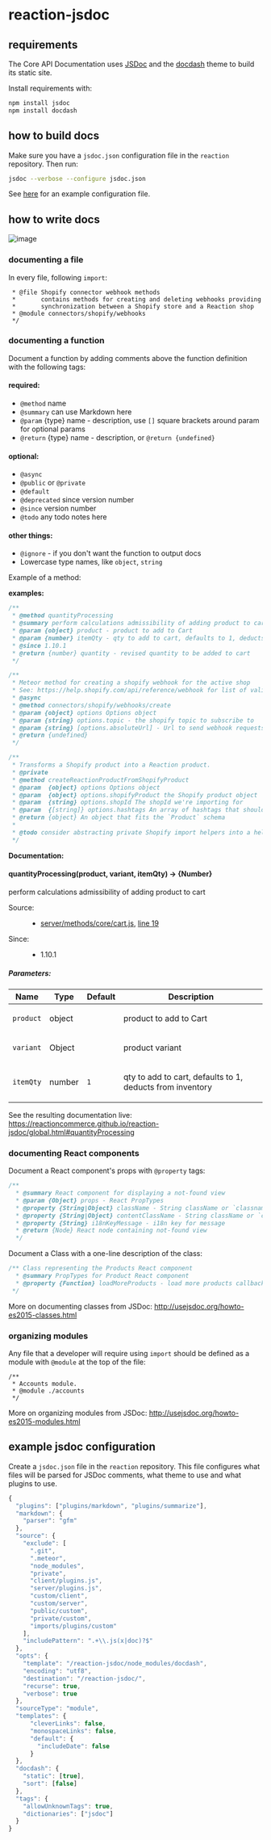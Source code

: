 # reaction-jsdoc

## requirements

The Core API Documentation uses [JSDoc](http://usejsdoc.org/) and the [docdash](https://github.com/clenemt/docdash) theme to build its static site.

Install requirements with:

```sh
npm install jsdoc
npm install docdash
```

## how to build docs

Make sure you have a `jsdoc.json` configuration file in the `reaction` repository. Then run:

```sh
jsdoc --verbose --configure jsdoc.json
```

See [here](#example-jsdoc-configuration) for an example configuration file.

## how to write docs

![image](https://user-images.githubusercontent.com/1203639/30391482-b94e7666-9876-11e7-9336-3a306825fb76.png)


### documenting a file

In every file, following `import`:

```/**
 * @file Shopify connector webhook methods
 *       contains methods for creating and deleting webhooks providing
 *       synchronization between a Shopify store and a Reaction shop
 * @module connectors/shopify/webhooks
 */
```

### documenting a function

Document a function by adding comments above the function definition with the following tags:

#### required:
- `@method` name
- `@summary` can use Markdown here
- `@param` {type} name - description, use `[]` square brackets around param for optional params
- `@return` {type} name - description, or `@return {undefined}` 

#### optional:
- `@async`
- `@public` or `@private`
- `@default`
- `@deprecated` since version number
- `@since` version number
- `@todo` any todo notes here

#### other things:
* `@ignore` - if you don't want the function to output docs
* Lowercase type names, like `object`, `string`

Example of a method:

**examples:**

```js
/**
 * @method quantityProcessing
 * @summary perform calculations admissibility of adding product to cart
 * @param {object} product - product to add to Cart
 * @param {number} itemQty - qty to add to cart, defaults to 1, deducts from inventory
 * @since 1.10.1
 * @return {number} quantity - revised quantity to be added to cart
 */
```

```js
/**
 * Meteor method for creating a shopify webhook for the active shop
 * See: https://help.shopify.com/api/reference/webhook for list of valid topics
 * @async
 * @method connectors/shopify/webhooks/create
 * @param {object} options Options object
 * @param {string} options.topic - the shopify topic to subscribe to
 * @param {string} [options.absoluteUrl] - Url to send webhook requests - should only be used in development mode
 * @return {undefined}
 */
```

```js
/**
 * Transforms a Shopify product into a Reaction product.
 * @private
 * @method createReactionProductFromShopifyProduct
 * @param  {object} options Options object 
 * @param  {object} options.shopifyProduct the Shopify product object
 * @param  {string} options.shopId The shopId we're importing for
 * @param  {[string]} options.hashtags An array of hashtags that should be attached to this product.
 * @return {object} An object that fits the `Product` schema
 *
 * @todo consider abstracting private Shopify import helpers into a helpers file
 */
```
 
**Documentation:**

<h4 class="name" id="quantityProcessing"><span class="type-signature"></span>quantityProcessing<span class="signature">(product, variant, itemQty)</span><span class="type-signature"> → {Number}</span></h4>

<p class="summary">perform calculations admissibility of adding product to cart</p>

<dl class="details">
  <dt class="tag-source">Source:</dt>
  <dd class="tag-source">
    <ul class="dummy">
      <li>
        <a href="server_methods_core_cart.js.html">server/methods/core/cart.js</a>, <a href="server_methods_core_cart.js.html#line19">line 19</a>
      </li>
    </ul>
  </dd>
  <dt class="tag-since">Since:</dt>
  <dd class="tag-since">
    <ul class="dummy">
      <li>1.10.1</li>
    </ul>
  </dd>  
</dl>

<h5>Parameters:</h5>

<table class="params">
  <thead>
    <tr>
      <th>Name</th>
      <th>Type</th>
      <th>Default</th>
      <th class="last">Description</th>
    </tr>
  </thead>
  <tbody>
    <tr>
      <td class="name"><code>product</code></td>
      <td class="type">
        <span class="param-type">object</span>
      </td>
      <td class="default"></td>
      <td class="description last"><p>product to add to Cart</p></td>
    </tr>
    <tr>
      <td class="name"><code>variant</code></td>
      <td class="type">
        <span class="param-type">Object</span>
      </td>
      <td class="default"></td>
      <td class="description last"><p>product variant</p></td>
    </tr>
    <tr>
      <td class="name"><code>itemQty</code></td>
      <td class="type">
        <span class="param-type">number</span>
      </td>
      <td class="default">
        <code>1</code>
      </td>
      <td class="description last"><p>qty to add to cart, defaults to 1, deducts from inventory</p></td>
    </tr>
  </tbody>
</table>

See the resulting documentation live: https://reactioncommerce.github.io/reaction-jsdoc/global.html#quantityProcessing

### documenting React components

Document a React component's props with `@property` tags:

```js
/**
  * @summary React component for displaying a not-found view
  * @param {Object} props - React PropTypes
  * @property {String|Object} className - String className or `classnames` compatible object for the base wrapper
  * @property {String|Object} contentClassName - String className or `classnames` compatible object for the content wrapper
  * @property {String} i18nKeyMessage - i18n key for message
  * @return {Node} React node containing not-found view
  */
 ```

Document a Class with a one-line description of the class:

```js
/** Class representing the Products React component
  * @summary PropTypes for Product React component
  * @property {Function} loadMoreProducts - load more products callback
 */
```

More on documenting classes from JSDoc: http://usejsdoc.org/howto-es2015-classes.html

### organizing modules

Any file that a developer will require using `import` should be defined as a module with `@module` at the top of the file:

```
/**
 * Accounts module.
 * @module ./accounts
 */
```

More on organizing modules from JSDoc: http://usejsdoc.org/howto-es2015-modules.html

## example jsdoc configuration

Create a `jsdoc.json` file in the `reaction` repository. This file configures what files will be parsed for JSDoc comments, what theme to use and what plugins to use.

```js
{
  "plugins": ["plugins/markdown", "plugins/summarize"],
  "markdown": {
    "parser": "gfm"
  },
  "source": {
    "exclude": [
      ".git",
      ".meteor",
      "node_modules",
      "private",
      "client/plugins.js",
      "server/plugins.js",
      "custom/client",
      "custom/server",
      "public/custom",
      "private/custom",
      "imports/plugins/custom"
    ],
    "includePattern": ".+\\.js(x|doc)?$"
  },
  "opts": {
    "template": "/reaction-jsdoc/node_modules/docdash",
    "encoding": "utf8",
    "destination": "/reaction-jsdoc/",
    "recurse": true,
    "verbose": true
  },
  "sourceType": "module",
  "templates": {
      "cleverLinks": false,
      "monospaceLinks": false,
      "default": {
        "includeDate": false
      }
  },
  "docdash": {
    "static": [true],
    "sort": [false]
  },
  "tags": {
    "allowUnknownTags": true,
    "dictionaries": ["jsdoc"]
  }
}
```
